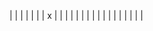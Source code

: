 |                         |
|                         |
|                         |
|      x                  |
|                         |
|                         |
|                         |
|                         |
|                         |
|                         |
|                         |
|                         |
